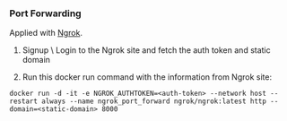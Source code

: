 ### Port Forwarding
Applied with [Ngrok](https://ngrok.com/).

1. Signup \ Login to the Ngrok site and fetch the auth token and static domain

2. Run this docker run command with the information from Ngrok site:
```
docker run -d -it -e NGROK_AUTHTOKEN=<auth-token> --network host --restart always --name ngrok_port_forward ngrok/ngrok:latest http --domain=<static-domain> 8000
```